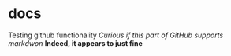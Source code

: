 # docs
Testing github functionality
*Curious if this part of GitHub supports markdwon*
**Indeed, it appears to just fine**
